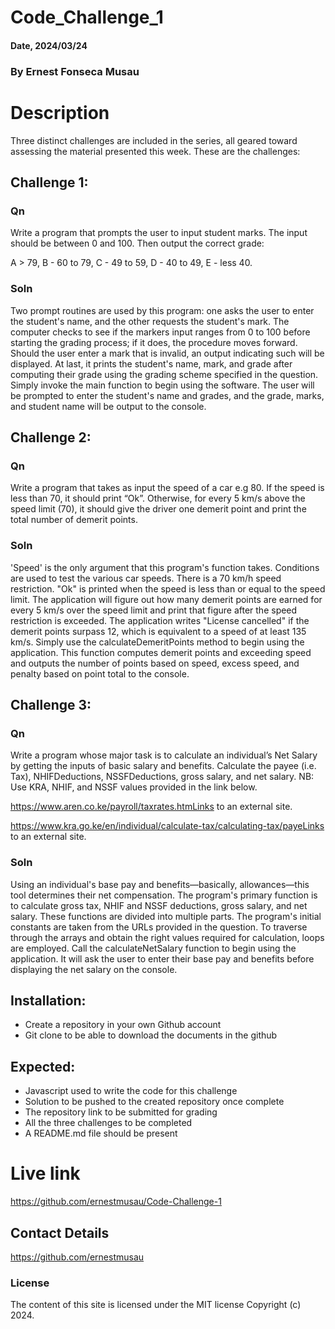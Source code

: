 # Code_Challenge_1

#### Date, 2024/03/24

### By Ernest Fonseca Musau 

# Description
Three distinct challenges are included in the series, all geared toward assessing the material presented this week. These are the challenges:
## Challenge 1:
### Qn
Write a program that prompts the user to input student marks. The input should be between 0 and 100. Then output the correct grade: 

A > 79, B - 60 to 79, C -  49 to 59, D - 40 to 49, E - less 40.

### Soln
Two prompt routines are used by this program: one asks the user to enter the student's name, and the other requests the student's mark. The computer checks to see if the markers input ranges from 0 to 100 before starting the grading process; if it does, the procedure moves forward. Should the user enter a mark that is invalid, an output indicating such will be displayed. At last, it prints the student's name, mark, and grade after computing their grade using the grading scheme specified in the question.
Simply invoke the main function to begin using the software. The user will be prompted to enter the student's name and grades, and the grade, marks, and student name will be output to the console.

## Challenge 2:
### Qn
Write a program that takes as input the speed of a car e.g 80. If the speed is less than 70, it should print “Ok”. Otherwise, for every 5 km/s above the speed limit (70), it should give the driver one demerit point and print the total number of demerit points.

### Soln
'Speed' is the only argument that this program's function takes. Conditions are used to test the various car speeds. There is a 70 km/h speed restriction. "Ok" is printed when the speed is less than or equal to the speed limit. The application will figure out how many demerit points are earned for every 5 km/s over the speed limit and print that figure after the speed restriction is exceeded. The application writes "License cancelled" if the demerit points surpass 12, which is equivalent to a speed of at least 135 km/s.
Simply use the calculateDemeritPoints method to begin using the application. This function computes demerit points and exceeding speed and outputs the number of points based on speed, excess speed, and penalty based on point total to the console.

## Challenge 3:
### Qn
Write a program whose major task is to calculate an individual’s Net Salary by getting the inputs of basic salary and benefits. Calculate the payee (i.e. Tax), NHIFDeductions, NSSFDeductions, gross salary, and net salary. 
NB: Use KRA, NHIF, and NSSF values provided in the link below.

https://www.aren.co.ke/payroll/taxrates.htmLinks to an external site.  

https://www.kra.go.ke/en/individual/calculate-tax/calculating-tax/payeLinks to an external site.

### Soln
Using an individual's base pay and benefits—basically, allowances—this tool determines their net compensation. The program's primary function is to calculate gross tax, NHIF and NSSF deductions, gross salary, and net salary. These functions are divided into multiple parts. The program's initial constants are taken from the URLs provided in the question. To traverse through the arrays and obtain the right values required for calculation, loops are employed. 
Call the calculateNetSalary function to begin using the application. It will ask the user to enter their base pay and benefits before displaying the net salary on the console.


## Installation:
- Create a repository in your own Github account
- Git clone to be able to download the documents in the github

## Expected:
- Javascript used to write the code for this challenge
- Solution to be pushed to the created repository once complete
- The repository link to be submitted for grading
- All the three challenges to be completed
- A README.md file should be present

# Live link
https://github.com/ernestmusau/Code-Challenge-1

## Contact Details
https://github.com/ernestmusau

### License
The content of this site is licensed under the MIT license
Copyright (c) 2024.


